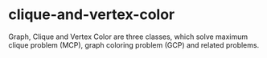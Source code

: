 clique-and-vertex-color
=======================

Graph, Clique and Vertex Color are three classes, which solve maximum clique problem (MCP), 
graph coloring problem (GCP) and related problems. 

